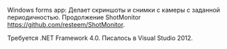 Windows forms app: Делает скриншоты и снимки с камеры с заданной периодичностью.
Продолжение ShotMonitor https://github.com/resteem/ShotMonitor.

Требуется .NET Framework 4.0.
Писалось в Visual Studio 2012.